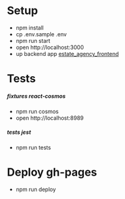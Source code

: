# Setup

- npm install
- cp .env.sample .env
- npm run start
- open http://localhost:3000
- up backend app [estate_agency_frontend](https://github.com/niten2/estate_agency_frontend)

# Tests

##### fixtures react-cosmos
  - npm run cosmos
  - open http://localhost:8989

##### tests jest
  - npm run tests

# Deploy gh-pages
  - npm run deploy
